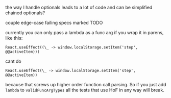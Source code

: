 the way I handle optionals leads to a lot of code and can be simplified
chained optionals?

couple edge-case failing specs marked TODO

currently you can only pass a lambda as a func arg if you wrap it in parens, like this:

    React.useEffect((\_ -> window.localStorage.setItem('step', @@activeItem)))

cant do

    React.useEffect(\_ -> window.localStorage.setItem('step', @@activeItem))

because that screws up higher order function call parsing. So if you just add `lambda` to `validFuncArgTypes` all the tests that use HoF in any way will break.
